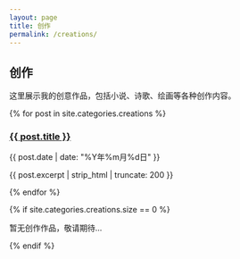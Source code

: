 ```yaml
---
layout: page
title: 创作
permalink: /creations/
---
```


## 创作

这里展示我的创意作品，包括小说、诗歌、绘画等各种创作内容。

{% for post in site.categories.creations %}
<article class="post">
  <h3><a href="{{ post.url }}">{{ post.title }}</a></h3>
  <p class="post-meta">{{ post.date | date: "%Y年%m月%d日" }}</p>
  <p>{{ post.excerpt | strip_html | truncate: 200 }}</p>
</article>
{% endfor %}

{% if site.categories.creations.size == 0 %}
<p>暂无创作作品，敬请期待...</p>
{% endif %}
